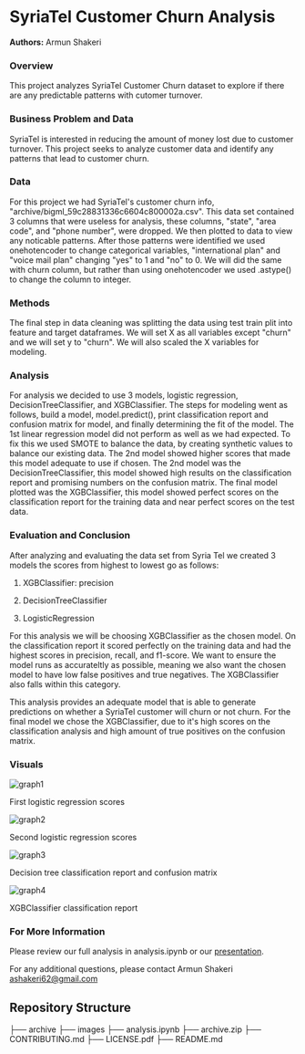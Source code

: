 
# SyriaTel Customer Churn Analysis
**Authors:** Armun Shakeri


### Overview

This project analyzes SyriaTel Customer Churn dataset to explore if there are any predictable patterns with cutomer turnover.

### Business Problem and Data

SyriaTel is interested in reducing the amount of money lost due to customer turnover. This project seeks to analyze customer data and identify any patterns that lead to customer churn. 


### Data

For this project we had SyriaTel's customer churn info, "archive/bigml_59c28831336c6604c800002a.csv". This data set contained 3 columns that were useless for analysis, these columns, "state", "area code", and "phone number", were dropped. We then plotted to data to view any noticable patterns. After those patterns were identified we used onehotencoder to change categorical variables,  "international plan" and "voice mail plan" changing "yes" to 1 and "no" to 0. We will did the same with churn column, but rather than using onehotencoder we used .astype() to change the column to integer. 

### Methods 

The final step in data cleaning was splitting the data using test train plit into feature and target dataframes. We will set X as all variables except "churn" and we will set y to "churn". We will also scaled the X variables for modeling.

### Analysis 

For analysis we decided to use 3 models, logistic regression, DecisionTreeClassifier, and XGBClassifier. The steps for modeling went as follows, build a model, model.predict(), print classification report and confusion matrix for model, and finally determining the fit of the model. The 1st linear regression model did not perform as well as we had expected. To fix this we used SMOTE to balance the data, by creating synthetic values to balance our existing data. The 2nd model showed higher scores that made this model adequate to use if chosen. The 2nd model was the DecisionTreeClassifier, this model showed high results on the classification report and promising numbers on the confusion matrix. The final model plotted was the XGBClassifier, this model showed perfect scores on the classification report for the training data and near perfect scores on the test data. 

### Evaluation and Conclusion 

After analyzing and evaluating the data set from Syria Tel we created 3 models the scores from highest to lowest go as follows:

1) XGBClassifier: precision

2) DecisionTreeClassifier

3) LogisticRegression

For this analysis we will be choosing XGBClassifier as the chosen model. On the classification report it scored perfectly on the training data and had the highest scores in precision, recall, and f1-score. We want to ensure the model runs as accurateltly as possible, meaning we also want the chosen model to have low false positives and true negatives. The XGBClassifier also falls within this category.

This analysis provides an adequate model that is able to generate predictions on whether a SyriaTel customer will churn or not churn. For the final model we chose the XGBClassifier, due to it's high scores on the classification analysis and high amount of true positives on the confusion matrix.

### Visuals

![graph1](1.png)

First logistic regression scores

![graph2](2.png)

Second logistic regression scores

![graph3](3.png)

Decision tree classification report and confusion matrix

![graph4](4.png)

XGBClassifier classification report


### For More Information

Please review our full analysis in analysis.ipynb or our [presentation](./DS_Project_Presentation.pdf).

For any additional questions, please contact Armun Shakeri ashakeri62@gmail.com 

## Repository Structure

├── archive
├── images
├── analysis.ipynb
├── archive.zip
├── CONTRIBUTING.md
├── LICENSE.pdf
├── README.md 

